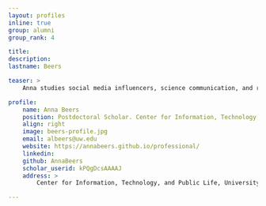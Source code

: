 ```yaml
---
layout: profiles
inline: true
group: alumni
group_rank: 4

title: 
description: 
lastname: Beers

teaser: >
    Anna studies social media influencers, science communication, and right-wing extremism on social media using network science, machine learning, and mixed methods.  More specifically, Anna focuses on understanding how different social media influencers in United States digital politics work together and against each other to produce the "news" we see online, with a particular emphasis on where this process breaks down. Anna have published first-author work in venues such as Science Advances, ICWSM, The Journal of Online Trust and Safety, AoIR, and others.

profile:
    name: Anna Beers
    position: Postdoctoral Scholar. Center for Information, Technology, and Public Life.
    align: right
    image: beers-profile.jpg
    email: albeers@uw.edu
    website: https://annabeers.github.io/professional/ 
    linkedin: 
    github: AnnaBeers 
    scholar_userid: kPQgDcsAAAAJ
    address: >   
        Center for Information, Technology, and Public Life, University of North Carolina

---
```



